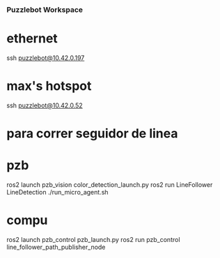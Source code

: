 ### Puzzlebot Workspace

# ethernet
ssh puzzlebot@10.42.0.197

# max's hotspot
ssh puzzlebot@10.42.0.52

# para correr seguidor de linea
# pzb
ros2 launch pzb_vision color_detection_launch.py
ros2 run LineFollower LineDetection
./run_micro_agent.sh

# compu
ros2 launch pzb_control pzb_launch.py
ros2 run pzb_control line_follower_path_publisher_node
